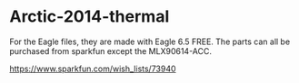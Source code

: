 Arctic-2014-thermal
===================
For the Eagle files, they are made with Eagle 6.5 FREE. The parts can all be purchased 
from sparkfun except the MLX90614-ACC.

https://www.sparkfun.com/wish_lists/73940
